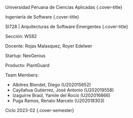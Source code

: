 Universidad Peruana de Ciencias Aplicadas {.cover-title}

Ingeniería de Software {.cover-title}

SI728 | Arquitecturas de Software Emergentes {.cover-title}

Sección: WS82

Docente: Rojas Malasquez, Royer Edelwer

Startup: NexGenius

Producto: PlantGuard

Team Members:

- Albitres Blondet, Diego (U202015652)
- Cayllahua Gutierrez, José Antonio (U202019558)
- Izaguirre Braúl, Yamile del Rocío (U202016866)
- Puga Ramos, Renato Marcelo (U202018303)

Ciclo 2023-02 {.cover-semester}
